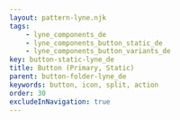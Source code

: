 ```yaml
---
layout: pattern-lyne.njk
tags: 
    - lyne_components_de
    - lyne_components_button_static_de
    - lyne_components_button_variants_de
key: button-static-lyne_de
title: Button (Primary, Static)
parent: button-folder-lyne_de
keywords: button, icon, split, action
order: 30
excludeInNavigation: true
---
```

